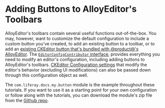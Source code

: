 # Adding Buttons to AlloyEditor's Toolbars [](id=adding-buttons-to-alloyeditor-toolbars)

AlloyEditor's toolbars contain several useful functions out-of-the-box. You 
may, however, want to customize the default configuration to include a custom 
button you've created, to add an existing button to a toolbar, or to add an 
[existing CKEditor button that's bundled with @product@'s AlloyEditor](/develop/reference/-/knowledge_base/7-1/ckeditor-plugin-reference-guide). 
The 
[`EditorConfigContributor` interface](https://docs.liferay.com/ce/portal/7.1-latest/javadocs/portal-kernel/com/liferay/portal/kernel/editor/configuration/EditorConfigContributor.html), 
provides everything you need to modify an editor's configuration, including 
adding buttons to AlloyEditor's toolbars. [CKEditor Configuration settings](https://docs.ckeditor.com/ckeditor4/latest/api/CKEDITOR_config.html) 
that modify the editor's behavior (excluding UI modifications) can also be 
passed down through this configuration object as well. 

The `com.liferay.docs.my.button` module is the example throughout these 
tutorials. If you want to use it as a starting point for your own configuration
or follow along with the tutorials, you can download the module's zip file from
the
[Github repo](https://github.com/liferay/liferay-docs/tree/master/develop/tutorials/code/osgi/modules/com.liferay.docs.my.button).
